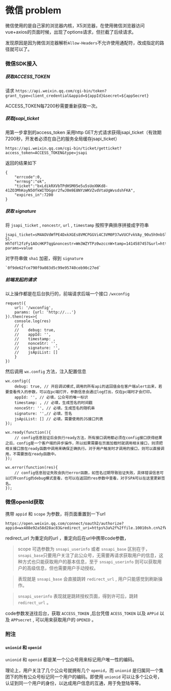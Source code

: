 # 微信 problem

微信使用的是自己家的浏览器内核，X5浏览器，在使用微信浏览器访问vue+axios的页面时候，出现了options请求，但拦截了后续请求。

发现原因是因为微信浏览器解析`Allow-Headers`不允许使用通配符，改成指定的路径就可以了。


### 微信SDK接入


##### 获取ACCESS_TOKEN

请求 `https://api.weixin.qq.com/cgi-bin/token?grant_type=client_credential&appid=${appId}&secret=${appSecret}`

ACCESS_TOKEN每7200秒需要重新获取一次。

##### 获取jsapi_ticket

用第一步拿到的access_token 采用http GET方式请求获得jsapi_ticket（有效期7200秒，开发者必须在自己的服务全局缓存jsapi_ticket）

`https://api.weixin.qq.com/cgi-bin/ticket/getticket?access_token=ACCESS_TOKEN&type=jsapi`

返回的结果如下

    {
        "errcode":0,
        "errmsg":"ok",
        "ticket":"bxLdikRXVbTPdHSM05e5u5sUoXNKd8-41ZO3MhKoyN5OfkWITDGgnr2fwJ0m9E8NYzWKVZvdVtaUgWvsdshFKA",
        "expires_in":7200
    }

##### 获取 signature

将 `jsapi_ticket` , `noncestr`, `url` , `timestamp` 按照字典排序拼接成字符串

    jsapi_ticket=sM4AOVdWfPE4DxkXGEs8VMCPGGVi4C3VM0P37wVUCFvkVAy_90u5h9nbSlYy3-Sl-HhTdfl2fzFy1AOcHKP7qg&noncestr=Wm3WZYTPz0wzccnW×tamp=1414587457&url=http://mp.weixin.qq.com?params=value

对字符串做 `sha1` 加密，得到 `signature`

    `0f9de62fce790f9a083d5c99e95740ceb90c27ed`

##### 前端发起的请求

以上操作都是在后台执行的，前端请求后端一个接口 `/wxconfig`

    request({
        url: '/wxconfig',
        params: {url: 'http://...'}
    }).then(res=>{
        console.log(res)
        // {
        //    debug: true,
        //    appId: '', 
        //    timestamp: , 
        //    nonceStr: '', 
        //    signature: '',
        //    jsApiList: [] 
        }
    })
    
然后调用 `wx.config` 方法，注入配置信息

    wx.config({
        debug: true, // 开启调试模式,调用的所有api的返回值会在客户端alert出来，若要查看传入的参数，可以在pc端打开，参数信息会通过log打出，仅在pc端时才会打印。
        appId: '', // 必填，公众号的唯一标识
        timestamp: , // 必填，生成签名的时间戳
        nonceStr: '', // 必填，生成签名的随机串
        signature: '',// 必填，签名
        jsApiList: [] // 必填，需要使用的JS接口列表
    });

    wx.ready(function(){
        // config信息验证后会执行ready方法，所有接口调用都必须在config接口获得结果之后，config是一个客户端的异步操作，所以如果需要在页面加载时就调用相关接口，则须把相关接口放在ready函数中调用来确保正确执行。对于用户触发时才调用的接口，则可以直接调用，不需要放在ready函数中。
    });

    wx.error(function(res){
        // config信息验证失败会执行error函数，如签名过期导致验证失败，具体错误信息可以打开config的debug模式查看，也可以在返回的res参数中查看，对于SPA可以在这里更新签名。
    });



### 微信openId获取

携带 `appid` 和 `scope` 为参数，将页面重置到一下url

    https://open.weixin.qq.com/connect/oauth2/authorize?appid=wx488e92a58d28ac83&redirect_uri=https%3a%2f%2ffile.10010sh.cn%2fWeiting%2f&response_type=code&scope=snsapi_base&state=123#wechat_redirects

redirect_url 为重定向的url ，重定向后在url中携带code参数，

> scope 可选参数为 `snsapi_userinfo` 或者 `snsapi_base` 区别在于，`snsapi_base`只要用户关注了此公众号，无需要再请求获取用户的信息，这种方式也只能获取用户的基本信息，至于 `snsapi_userinfo` 则可以获取用户的高级信息，但也需要用户手动授权。

> 表现就是 `snsapi_base` 会直接跳转 `redirect_url` , 用户只能感觉到刷新操作。

> `snsapi_userinfo` 表现就是跳转授权页面，得到许可后，跳转 `redirect_url` 。

code参数发送往后台，获取 `ACCESS_TOKEN` ,后台凭借 `ACESS_TOKEN` 以及 `APPid` 以及 `APPsecret` , 可以用来获取用户的 `OPENID` 。

### 附注

#### `unionid` 和 `openid` 

`unionid` 和 `openid` 都是某一个公众号用来标记用户唯一性的编码。

理论上，用户关注了几个公众号就拥有几个 `openid`，而 `unionid` 是归属同一个集团下的所有公众号标记同一个用户的编码。即使用 `unionid` 可以让多个公众号，认证到同一个用户的身份，以达成用户信息的互通，用于免登陆等等。
